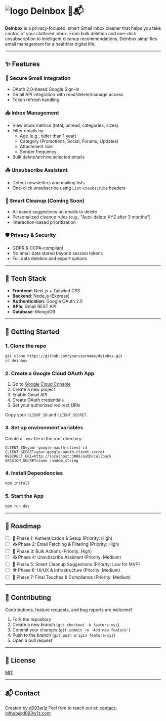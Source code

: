 # ![logo](src/app/favicon.ico) DeInbox 🧹📬

**DeInbox** is a privacy-focused, smart Gmail inbox cleaner that helps you take control of your cluttered inbox. From bulk deletion and one-click unsubscription to intelligent cleanup recommendations, DeInbox simplifies email management for a healthier digital life.

---

## ✨ Features

### 🔐 Secure Gmail Integration

- OAuth 2.0-based Google Sign-In
- Gmail API integration with read/delete/manage access
- Token refresh handling

### 📥 Inbox Management

- View inbox metrics (total, unread, categories, sizes)
- Filter emails by:
  - Age (e.g., older than 1 year)
  - Category (Promotions, Social, Forums, Updates)
  - Attachment size
  - Sender frequency
- Bulk delete/archive selected emails

### 📤 Unsubscribe Assistant

- Detect newsletters and mailing lists
- One-click unsubscribe using `List-Unsubscribe` headers

### 🧠 Smart Cleanup (Coming Soon)

- AI-based suggestions on emails to delete
- Personalized cleanup rules (e.g., "Auto-delete XYZ after 3 months")
- Interaction-based prioritization

### 🛡️ Privacy & Security

- GDPR & CCPA-compliant
- No email data stored beyond session tokens
- Full data deletion and export options

---

## 🧪 Tech Stack

- **Frontend**: Next.js + Tailwind CSS
- **Backend**: Node.js (Express)
- **Authentication**: Google OAuth 2.0
- **APIs**: Gmail REST API
- **Database**: MongoDB

---

## 🚀 Getting Started

### 1. Clone the repo

```bash
git clone https://github.com/yourusername/deinbox.git
cd deinbox
```

### 2. Create a Google Cloud OAuth App

1. Go to [Google Cloud Console](https://console.cloud.google.com/)
2. Create a new project
3. Enable Gmail API
4. Create OAuth credentials
5. Set your authorized redirect URIs

Copy your `CLIENT_ID` and `CLIENT_SECRET`.

### 3. Set up environment variables

Create a `.env` file in the root directory:

```env
CLIENT_ID=your-google-oauth-client-id
CLIENT_SECRET=your-google-oauth-client-secret
REDIRECT_URI=http://localhost:3000/auth/callback
SESSION_SECRET=some_random_string
```

### 4. Install Dependencies

```bash
npm install
```

### 5. Start the App

```bash
npm run dev
```

---

## 🧭 Roadmap

- [ ] 🔐 Phase 1: Authentication & Setup (Priority: High)
- [ ] 📥 Phase 2: Email Fetching & Filtering (Priority: High)
- [ ] 🧹 Phase 3: Bulk Actions (Priority: High)
- [ ] 📤 Phase 4: Unsubscribe Assistant (Priority: Medium)
- [ ] 🧠 Phase 5: Smart Cleanup Suggestions (Priority: Low for MVP)
- [ ] 🛠 Phase 6: UI/UX & Infrastructure (Priority: Medium)
- [ ] 🧾 Phase 7: Final Touches & Compliance (Priority: Medium)

---

## 🤝 Contributing

Contributions, feature requests, and bug reports are welcome!

1. Fork the repository
2. Create a new branch (`git checkout -b feature-xyz`)
3. Commit your changes (`git commit -m 'Add new feature'`)
4. Push to the branch (`git push origin feature-xyz`)
5. Open a pull request

---

## 📜 License

[MIT](LICENSE)

---

## 📬 Contact

Created by [d093w1z](https://d093w1z.com)
Feel free to reach out at: [contact-github@d093w1z.com](mailto:contact-github@d093w1z.com)
